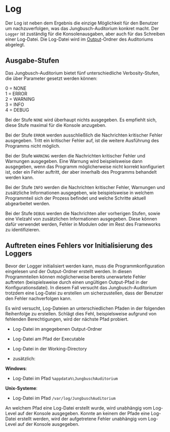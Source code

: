 # Log

Der Log ist neben dem Ergebnis die einzige Möglichkeit für den Benutzer um nachzuverfolgen, was das Jungbusch-Auditorium konkret macht. Der `Logger` ist zuständig für die Konsolenausgaben, aber auch für das Schreiben einer Log-Datei. Die Log-Datei wird im [Output](todo)-Ordner des Auditoriums abgelegt. 

## Ausgabe-Stufen

Das Jungbusch-Auditorium bietet fünf unterschiedliche Verbosity-Stufen, die über Parameter gesetzt werden können:

0 = NONE  
1 = ERROR  
2 = WARNING  
3 = INFO  
4 = DEBUG  

Bei der Stufe `NONE` wird überhaupt nichts ausgegeben. Es empfiehlt sich, diese Stufe maximal für die Konsole anzugeben.

Bei der Stufe `ERROR` werden ausschließlich die Nachrichten kritischer Fehler ausgegeben. Tritt ein kritischer Fehler auf, ist die weitere Ausführung des Programms nicht möglich.

Bei der Stufe `WARNING` werden die Nachrichten kritischer Fehler und Warnungen ausgegeben. Eine Warnung wird beispielsweise dann ausgegeben, wenn das Programm möglicherweise nicht korrekt konfiguriert ist, oder ein Fehler auftritt, der aber innerhalb des Programms behandelt werden kann.

Bei der Stufe `INFO` werden die Nachrichten kritischer Fehler, Warnungen und zusätzliche Informationen ausgegeben, wie beispielsweise in welchem Programmteil sich der Prozess befindet und welche Schritte aktuell abgearbeitet werden.

Bei der Stufe `DEBUG` werden die Nachrichten aller vorherigen Stufen, sowie eine Vielzahl von zusätzlichen Informationen ausgegeben. Diese können dafür verwendet werden, Fehler in Modulen oder im Rest des Frameworks zu identifizieren.

## Auftreten eines Fehlers vor Initialisierung des Loggers
 
Bevor der Logger initialisiert werden kann, muss die Programmkonfiguration eingelesen und der Output-Ordner erstellt werden. In diesen Programmteilen können möglicherweise bereits unerwartete Fehler auftreten (beispielsweise durch einen ungültigen Output-Pfad in der Konfigurationsdatei). In diesem Fall versucht das Jungbusch-Auditorium trotzdem eine Log-Datei zu erstellen um sicherzustellen, dass der Benutzer den Fehler nachverfolgen kann.

Es wird versucht, Log-Dateien an unterschiedlichen Pfaden in der folgenden Reihenfolge zu erstellen. Schlägt dies Fehl, beispielsweise aufgrund von fehlenden Berechtigungen, wird der nächste Pfad probiert.

- Log-Datei im angegebenen Output-Ordner

- Log-Datei am Pfad der Executable

- Log-Datei in der Working-Directory

- zusätzlich:

**Windows**:

- Log-Datei im Pfad `%appdata%\JungbuschAuditorium`

**Unix-Systeme**:

- Log-Datei im Pfad `/var/log/JungbuschAuditorium`

An welchem Pfad eine Log-Datei erstellt wurde, wird unabhängig vom Log-Level auf der Konsole ausgegeben. Konnte an keinem der Pfade eine Log-Datei erstellt werden, wird der aufgetretene Fehler unabhängig vom Log-Level auf der Konsole ausgegeben.

